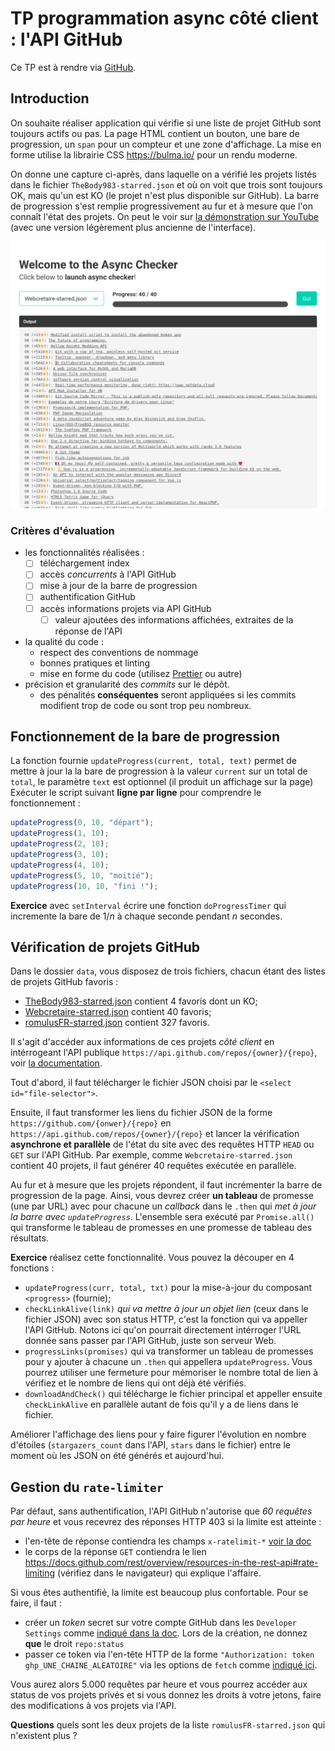 # TP programmation async côté client : l'API GitHub

Ce TP est à rendre via [GitHub](https://github.com/).

## Introduction

On souhaite réaliser application qui vérifie si une liste de projet GitHub sont toujours actifs ou pas.
La page HTML contient un bouton, une bare de progression, un `span` pour un compteur et une zone d'affichage.
La mise en forme utilise la librairie CSS <https://bulma.io/> pour un rendu moderne.

On donne une capture ci-après, dans laquelle on a vérifié les projets listés dans le fichier `TheBody983-starred.json` et où on voit que trois sont toujours OK, mais qu'un est KO (le projet n'est plus disponible sur GitHub). La barre de progression s'est remplie progressivement au fur et à mesure que l'on connaît l'état des projets. On peut le voir sur [la démonstration sur YouTube](https://youtu.be/ya2Ju04_Q5M) (avec une version légèrement plus ancienne de l'interface).

![Screenshot appli](async-checker.png)

### Critères d'évaluation

- les fonctionnalités réalisées :
  - [ ] téléchargement index
  - [ ] accès _concurrents_ à l'API GitHub
  - [ ] mise à jour de la barre de progression
  - [ ] authentification GitHub
  - [ ] accès informations projets via API GitHub
    - [ ] valeur ajoutées des informations affichées, extraites de la réponse de l'API
- la qualité du code :
  - respect des conventions de nommage
  - bonnes pratiques et linting
  - mise en forme du code (utilisez [Prettier](https://marketplace.visualstudio.com/items?itemName=esbenp.prettier-vscode) ou autre)
- précision et granularité des _commits_ sur le dépôt.
  - des pénalités **conséquentes** seront appliquées si les commits modifient trop de code ou sont trop peu nombreux.

## Fonctionnement de la bare de progression

La fonction fournie `updateProgress(current, total, text)` permet de mettre à jour la la bare de progression à la valeur `current` sur un total de `total`, le paramètre `text` est optionnel (il produit un affichage sur la page)
Exécuter le script suivant **ligne par ligne** pour comprendre le fonctionnement :

```javascript
updateProgress(0, 10, "départ");
updateProgress(1, 10);
updateProgress(2, 10);
updateProgress(3, 10);
updateProgress(4, 10);
updateProgress(5, 10, "moitié");
updateProgress(10, 10, "fini !");
```

**Exercice** avec `setInterval` écrire une fonction `doProgressTimer` qui incremente la bare de $1/n$ à chaque seconde pendant $n$ secondes.

## Vérification de projets GitHub

Dans le dossier `data`, vous disposez de trois fichiers, chacun étant des listes de projets GitHub favoris :

- [TheBody983-starred.json](data/TheBody983-starred.json) contient 4 favoris dont un KO;
- [Webcretaire-starred.json](data/Webcretaire-starred.json) contient 40 favoris;
- [romulusFR-starred.json](data/romulusFR-starred.json) contient 327 favoris.

Il s'agit d'accéder aux informations de ces projets _côté client_ en intérrogeant l'API publique `https://api.github.com/repos/{owner}/{repo}`, voir [la documentation](https://docs.github.com/en/rest/reference/repos#get-a-repository).

Tout d'abord, il faut télécharger le fichier JSON choisi par le `<select id="file-selector">`.

Ensuite, il faut transformer les liens du fichier JSON de la forme `https://github.com/{onwer}/{repo}` en `https://api.github.com/repos/{owner}/{repo}` et lancer la vérification **asynchrone et parallèle** de l'état du site avec des requêtes HTTP `HEAD` ou `GET` sur l'API GitHub. Par exemple, comme `Webcretaire-starred.json` contient 40 projets, il faut générer 40 requêtes exécutée en parallèle.

Au fur et à mesure que les projets répondent, il faut incrémenter la barre de progression de la page. Ainsi, vous devrez créer **un tableau** de promesse (une par URL) avec pour chacune un _callback_ dans le `.then` qui _met à jour la barre avec `updateProgress`_. L'ensemble sera exécuté par `Promise.all()` qui transforme le tableau de promesses en une promesse de tableau des résultats.

**Exercice** réalisez cette fonctionnalité. Vous pouvez la découper en 4 fonctions :

- `updateProgress(curr, total, txt)` pour la mise-à-jour du composant `<progress>` (fournie);
- `checkLinkAlive(link)` _qui va mettre à jour un objet lien_ (ceux dans le fichier JSON) avec son status HTTP, c'est la fonction qui va appeller l'API GitHub. Notons ici qu'on pourrait directement intérroger l'URL donnée sans passer par l'API GitHub, juste son serveur Web.
- `progressLinks(promises)` qui va transformer un tableau de promesses pour y ajouter à chacune un `.then` qui appellera `updateProgress`. Vous pourrez utiliser une fermeture pour mémoriser le nombre total de lien à vérifiez et le nombre de liens qui ont déjà été vérifiés.
- `downloadAndCheck()` qui télécharge le fichier principal et appeller ensuite `checkLinkAlive` en parallèle autant de fois qu'il y a de liens dans le fichier.

Améliorer l'affichage des liens pour y faire figurer l'évolution en nombre d'étoiles (`stargazers_count` dans l'API, `stars` dans le fichier) entre le moment où les JSON on été générés et aujourd'hui.

## Gestion du `rate-limiter`

Par défaut, sans authentification, l'API GitHub n'autorise que _60 requêtes par heure_ et vous recevrez des réponses HTTP 403 si la limite est atteinte :

- l'en-tête de réponse contiendra les champs `x-ratelimit-*` [voir la doc](https://docs.github.com/en/rest/overview/resources-in-the-rest-api#rate-limit-http-headers)
- le corps de la réponse `GET` contiendra le lien <https://docs.github.com/rest/overview/resources-in-the-rest-api#rate-limiting> (vérifiez dans le navigateur) qui explique l'affaire.

Si vous êtes authentifié, la limite est beaucoup plus confortable. Pour se faire, il faut :

- créer un _token_ secret sur votre compte GitHub dans les `Developer Settings` comme [indiqué dans la doc](https://docs.github.com/en/authentication/keeping-your-account-and-data-secure/creating-a-personal-access-token). Lors de la création, ne donnez **que** le droit `repo:status`
- passer ce token via l'en-tête HTTP de la forme `"Authorization: token ghp_UNE_CHAINE_ALEATOIRE"` via les options de `fetch` comme [indiqué ici](https://docs.github.com/en/rest/guides/getting-started-with-the-rest-api#repositories).

Vous aurez alors 5.000 requêtes par heure et vous pourrez accéder aux status de vos projets privés et si vous donnez les droits à votre jetons, faire des modifications à vos projets via l'API.

**Questions** quels sont les deux projets de la liste `romulusFR-starred.json` qui n'existent plus ?
